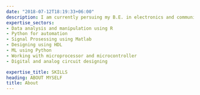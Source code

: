 ```yaml
---
date: "2018-07-12T18:19:33+06:00"
description: I am currently persuing my B.E. in electronics and communications while parallelly working on various prjects such as spatial data analysis, image recognition and automation.I worked with a range of languages and softwares and am willing to learn more.Active in different art, music and sports categories.I also like being faced with new positive challenges. For my resume, check out the portfolio section
expertise_sectors:
- Data analysis and manipulation using R
- Python for automation
- Signal Prosessing using Matlab
- Designing using HDL
- ML using Python
- Working with microprocessor and microcontroller
- Digital and analog circuit designing

expertise_title: SKILLS
heading: ABOUT MYSELF
title: About 
---
```

